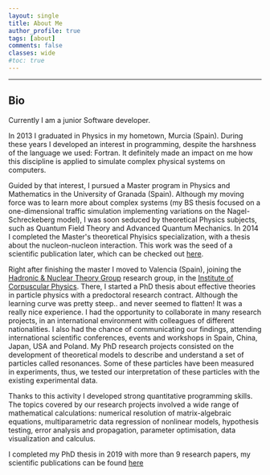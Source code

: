 ```yaml
---
layout: single
title: About Me
author_profile: true
tags: [about]
comments: false
classes: wide
#toc: true
---
```


--------

## Bio

Currently I am a junior Software developer. 

In 2013 I graduated in Physics in my hometown, Murcia (Spain).
During these years I developed an interest in programming, despite the harshness of the language we used: Fortran. 
It definitely made an impact on me how this discipline is applied to simulate complex physical systems on computers.

Guided by that interest, I pursued a Master program in Physics and Mathematics in the University of Granada (Spain).
Although my moving force was to learn more about complex systems (my BS thesis focused on a one-dimensional traffic simulation implementing variations on the Nagel-Schreckeberg model),
I was soon seduced by theoretical Physics subjects, such as Quantum Field Theory and Advanced Quantum Mechanics. In 2014 I completed the Master's theoretical Phyisics specialization, with a thesis about the nucleon-nucleon interaction. This work was the seed of a scientific publication later, which can be checked out [here](https://doi.org/10.1103/PhysRevC.96.014004).

Right after finishing the master I moved to Valencia (Spain), joining the [Hadronic & Nuclear Theory Group](https://ific.uv.es/nucth/research.html) research group, in the [Institute of Corpuscular Physics](https://webific.ific.uv.es/web/). 
There, I started a PhD thesis about effective theories in particle physics with a predoctoral research contract. 
Although the learning curve was pretty steep.. and never seemed to flatten! It was a really nice experience. 
I had the opportunity to collaborate in many research projects, in an international environment with colleagues of different nationalities. 
I also had the chance of communicating our findings, attending international scientific conferences, events and workshops in Spain, China, Japan, USA and Poland. 
My PhD research projects consisted on the development of theoretical models to describe and understand a set of particles called resonances. 
Some of these particles have been measured in experiments, thus, we tested our interpretation of these particles with the existing experimental data. 

Thanks to this activity I developed strong quantitative programming skills. 
The topics covered by our research projects involved a wide range of mathematical calculations:  numerical resolution of matrix-algebraic equations, multiparametric data regression of nonlinear models, hypothesis testing, error analysis and propagation, parameter optimisation, data visualization and calculus.

I completed my PhD thesis in 2019 with more than 9 research papers, my scientific publications can be found [here](https://inspirehep.net/literature?sort=mostrecent&size=25&page=1&q=a%20fernandez-soler)
